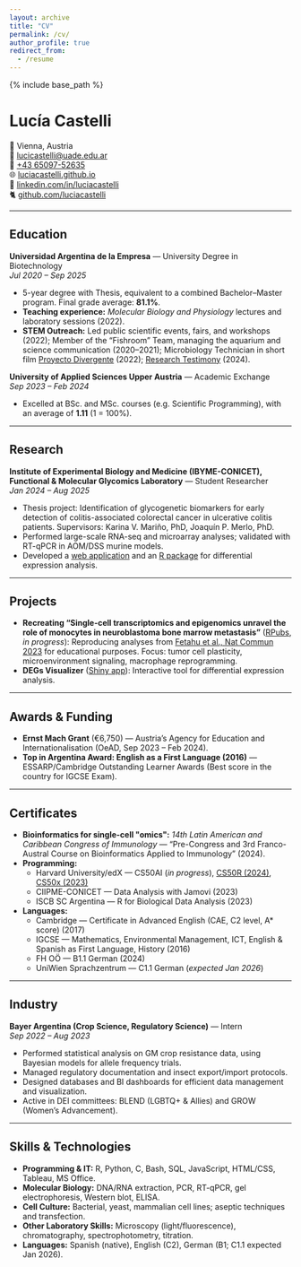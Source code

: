 ```yaml
---
layout: archive
title: "CV"
permalink: /cv/
author_profile: true
redirect_from:
  - /resume
---
```


{% include base_path %}

# Lucía Castelli

📍 Vienna, Austria  
📧 [lucicastelli@uade.edu.ar](mailto:lucicastelli@uade.edu.ar)  
📱 [+43 65097-52635](tel:+436509752635)  
🌐 [luciacastelli.github.io](https://luciacastelli.github.io/)  
💼 [linkedin.com/in/luciacastelli](https://linkedin.com/in/luciacastelli)  
🐈 [github.com/luciacastelli](https://github.com/luciacastelli)  

---

## Education

**Universidad Argentina de la Empresa** — University Degree in Biotechnology  
*Jul 2020 – Sep 2025*  
- 5-year degree with Thesis, equivalent to a combined Bachelor–Master program. Final grade average: **81.1%**.  
- **Teaching experience:** *Molecular Biology and Physiology* lectures and laboratory sessions (2022).  
- **STEM Outreach:** Led public scientific events, fairs, and workshops (2022); Member of the “Fishroom” Team, managing the aquarium and science communication (2020–2021); Microbiology Technician in short film [Proyecto Divergente](https://www.uade.edu.ar/acerca-de-uade/uade-art/novedades/proyecto-divergente/) (2022); [Research Testimony](https://youtu.be/P8yRJiHbBfw?si=8wvJzR-Xr5_cH5Nz) (2024).  

**University of Applied Sciences Upper Austria** — Academic Exchange  
*Sep 2023 – Feb 2024*  
- Excelled at BSc. and MSc. courses (e.g. Scientific Programming), with an average of **1.11** (1 = 100%).  

---

## Research

**Institute of Experimental Biology and Medicine (IBYME-CONICET), Functional & Molecular Glycomics Laboratory** — Student Researcher  
*Jan 2024 – Aug 2025*  
- Thesis project: Identification of glycogenetic biomarkers for early detection of colitis-associated colorectal cancer in ulcerative colitis patients. Supervisors: Karina V. Mariño, PhD, Joaquín P. Merlo, PhD.  
- Performed large-scale RNA-seq and microarray analyses; validated with RT-qPCR in AOM/DSS murine models.  
- Developed a [web application](https://lcastelli.shinyapps.io/degsv/) and an [R package](https://github.com/luciacastelli/degfind/) for differential expression analysis.  

---

## Projects

- **Recreating “Single-cell transcriptomics and epigenomics unravel the role of monocytes in neuroblastoma bone marrow metastasis”** ([RPubs](https://rpubs.com/lcastelli/neuroblastoma), *in progress*): Reproducing analyses from [Fetahu et al., Nat Commun 2023](https://doi.org/10.1038/s41467-023-39210-0) for educational purposes. Focus: tumor cell plasticity, microenvironment signaling, macrophage reprogramming.  
- **DEGs Visualizer** ([Shiny app](https://lcastelli.shinyapps.io/degsv/)): Interactive tool for differential expression analysis.  

---

## Awards & Funding

- **Ernst Mach Grant** (€6,750) — Austria’s Agency for Education and Internationalisation (OeAD, Sep 2023 – Feb 2024).  
- **Top in Argentina Award: English as a First Language (2016)** — ESSARP/Cambridge Outstanding Learner Awards (Best score in the country for IGCSE Exam).  

---

## Certificates

- **Bioinformatics for single-cell "omics":** *14th Latin American and Caribbean Congress of Immunology* — “Pre-Congress and 3rd Franco-Austral Course on Bioinformatics Applied to Immunology” (2024).  
- **Programming:**  
  - Harvard University/edX — CS50AI (*in progress*), [CS50R (2024)](https://certificates.cs50.io/ee65c598-1031-4f95-ab28-e093af815128.pdf?size=letter), [CS50x (2023)](https://certificates.cs50.io/f257982a-5f14-4557-9092-fcfff13e45a4.pdf?size=letter)  
  - CIIPME-CONICET — Data Analysis with Jamovi (2023)  
  - ISCB SC Argentina — R for Biological Data Analysis (2023)  
- **Languages:**  
  - Cambridge — Certificate in Advanced English (CAE, C2 level, A* score) (2017)  
  - IGCSE — Mathematics, Environmental Management, ICT, English & Spanish as First Language, History (2016)  
  - FH OÖ — B1.1 German (2024)  
  - UniWien Sprachzentrum — C1.1 German (*expected Jan 2026*)  

---

## Industry

**Bayer Argentina (Crop Science, Regulatory Science)** — Intern  
*Sep 2022 – Aug 2023*  
- Performed statistical analysis on GM crop resistance data, using Bayesian models for allele frequency trials.  
- Managed regulatory documentation and insect export/import protocols.  
- Designed databases and BI dashboards for efficient data management and visualization.  
- Active in DEI committees: BLEND (LGBTQ+ & Allies) and GROW (Women’s Advancement).  

---

## Skills & Technologies

- **Programming & IT:** R, Python, C, Bash, SQL, JavaScript, HTML/CSS, Tableau, MS Office.  
- **Molecular Biology:** DNA/RNA extraction, PCR, RT-qPCR, gel electrophoresis, Western blot, ELISA.  
- **Cell Culture:** Bacterial, yeast, mammalian cell lines; aseptic techniques and transfection.  
- **Other Laboratory Skills:** Microscopy (light/fluorescence), chromatography, spectrophotometry, titration.  
- **Languages:** Spanish (native), English (C2), German (B1; C1.1 expected Jan 2026).  
